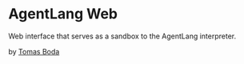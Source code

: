 # AgentLang Web
Web interface that serves as a sandbox to the AgentLang interpreter.

by [Tomas Boda](https://github.com/TomasBoda/)